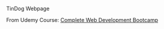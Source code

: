 TinDog Webpage

From Udemy Course: <a href="https://www.udemy.com/course/the-complete-web-development-bootcamp/">Complete Web Development Bootcamp</a>
